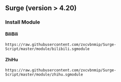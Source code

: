 ## Surge (version > 4.20)
### Install Module
#### BiliBili
```
https://raw.githubusercontent.com/zxcvbnmip/Surge-Script/master/module/bilibili.sgmodule
```
#### ZhiHu
```
https://raw.githubusercontent.com/zxcvbnmip/Surge-Script/master/module/zhihu.sgmodule
```
